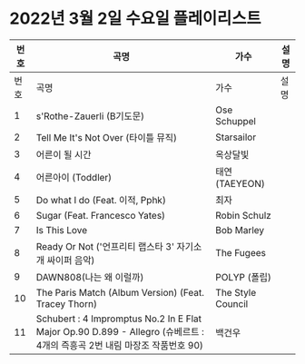 # 2022년 3월 2일 수요일 플레이리스트

| 번호 | 곡명 | 가수 | 설명 |
|------|------|------|------|
| 번호 | 곡명 | 가수 | 설명 |
| 1 | s'Rothe-Zauerli (B기도문) | Ose Schuppel |  |
| 2 | Tell Me It's Not Over (타이틀 뮤직) | Starsailor |  |
| 3 | 어른이 될 시간 | 옥상달빛 |  |
| 4 | 어른아이 (Toddler) | 태연 (TAEYEON) |  |
| 5 | Do what I do (Feat. 이적, Pphk) | 최자 |  |
| 6 | Sugar (Feat. Francesco Yates) | Robin Schulz |  |
| 7 | Is This Love | Bob Marley |  |
| 8 | Ready Or Not ('언프리티 랩스타 3' 자기소개 싸이퍼 음악) | The Fugees |  |
| 9 | DAWN808(나는 왜 이럴까) | POLYP (폴립) |  |
| 10 | The Paris Match (Album Version) (Feat. Tracey Thorn) | The Style Council |  |
| 11 | Schubert : 4 Impromptus No.2 In E Flat Major Op.90 D.899 - Allegro (슈베르트 : 4개의 즉흥곡 2번 내림 마장조 작품번호 90) | 백건우 |  |

